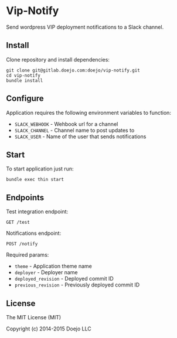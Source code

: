 # Vip-Notify

Send wordpress VIP deployment notifications to a Slack channel.

## Install

Clone repository and install dependencies:

```
git clone git@gitlab.doejo.com:doejo/vip-notify.git
cd vip-notify
bundle install
```

## Configure

Application requires the following environment variables to function:

- `SLACK_WEBHOOK` - Wehbook url for a channel
- `SLACK_CHANNEL` - Channel name to post updates to
- `SLACK_USER`    - Name of the user that sends notifications

## Start

To start application just run:

```
bundle exec thin start
```

## Endpoints

Test integration endpoint:

```
GET /test
```

Notifications endpoint:

```
POST /notify
```

Required params:

- `theme`             - Application theme name
- `deployer`          - Deployer name
- `deployed_revision` - Deployed commit ID
- `previous_revision` - Previously deployed commit ID

## License

The MIT License (MIT)

Copyright (c) 2014-2015 Doejo LLC